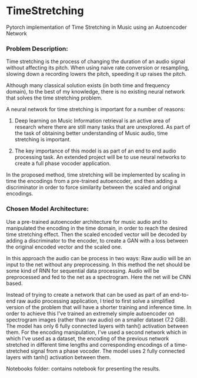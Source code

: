 # TimeStretching
Pytorch implementation of Time Stretching in Music using an Autoencoder Network 

 ### Problem Description:
 
Time stretching is the process of changing the duration of an audio signal without affecting its pitch.
When using naive rate conversion or resampling, slowing down a recording lowers the pitch, speeding it up raises the pitch.

Although many classical solution exists (in both time and frequency domain), to the best of my knowledge, there is no existing neural network that solves the time stretching problem.

A neural network for time stretching is important for a number of reasons:

1. Deep learning on Music Information retrieval is an active area of research where there are still many tasks that are unexplored. As part of the task of obtaining better understanding of Music audio, time stretching is important.
 
2. The key importance of this model is as part of an end to end audio processing task.
An extended project will be to use neural networks to create a full phase vocoder application.
 
In the proposed method, time stretching will be implemented by scaling in time the encodings from a pre-trained autoencoder, and then adding a discriminator in order to force similarity between the scaled and original encodings. 

### Chosen Model Architecture:

Use a pre-trained autoencoder architecture for music audio and to manipulated the encoding in the time domain, in order to reach the desired time stretching effect. Then the scaled encoded vector will be decoded by adding a discriminator to the encoder, to create a GAN with a loss between the original encoded vector and the scaled one. 

In this approach the audio can be process in two ways:
Raw audio will be an input to the net without any preprocessing. In this method the net should be some kind of RNN for sequential data processing.
Audio will be preprocessed and fed to the net as a spectrogram. Here the net will be CNN based.

Instead of trying to create a network that can be used as part of an end-to-end raw audio processing application, I tried to first solve a simplified version of the problem that will have a shorter training and inference time.
In order to achieve this I've trained an extremely simple autoencoder on spectrogram images (rather than raw audio) on a smaller dataset (7.2 GiB).
The model has only 6 fully connected layers with tanh() activation between them.
For the encoding manipulation, I’ve used a second network which in which I’ve used as a dataset, the encoding of the previous network stretched in different time lengths and corresponding encodings of a time-stretched signal from a phase vocoder.
The model uses 2 fully connected layers with tanh() activation between them.

Notebooks folder: contains notebook for presenting the results.

